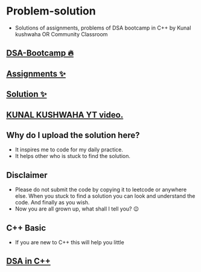 # Problem-solution
- Solutions of assignments, problems of DSA bootcamp in C++ by Kunal kushwaha  OR  Community Classroom

## [DSA-Bootcamp 🔥](https://github.com/kunal-kushwaha/DSA-Bootcamp-Java)

## [Assignments ✨](https://github.com/kapil5849/DSA-Bootcamp-Java/tree/main/assignments)

## [Solution ✨](https://github.com/kapil5849/Problem-solution)

## [KUNAL KUSHWAHA YT video.](https://www.youtube.com/playlist?list=PL9gnSGHSqcnr_DxHsP7AW9ftq0AtAyYqJ)

## Why do I upload the solution here?
- It inspires me to code for my daily practice.
- It helps other who is stuck to find the solution.

## Disclaimer
- Please do not submit the code by copying it to leetcode or anywhere else. When you stuck to find a solution you can look and understand the code. And finally as you wish.
- Now you are all grown up, what shall I tell you? 😉 


## C++ Basic
- If you are new to C++ this will help you little

## [DSA in C++](https://github.com/kapil5849/DSA-IN-C)
